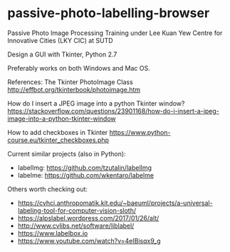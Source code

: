 # passive-photo-labelling-browser
Passive Photo Image Processing Training under Lee Kuan Yew Centre for Innovative Cities (LKY CIC) at SUTD

Design a GUI with Tkinter, Python 2.7 

Preferably works on both Windows and Mac OS.


References:
The Tkinter PhotoImage Class
http://effbot.org/tkinterbook/photoimage.htm

How do I insert a JPEG image into a python Tkinter window?
https://stackoverflow.com/questions/23901168/how-do-i-insert-a-jpeg-image-into-a-python-tkinter-window

How to add checkboxes in Tkinter
https://www.python-course.eu/tkinter_checkboxes.php

Current similar projects (also in Python):
- labelImg: https://github.com/tzutalin/labelImg
- labelme: https://github.com/wkentaro/labelme

Others worth checking out:
- https://cvhci.anthropomatik.kit.edu/~baeuml/projects/a-universal-labeling-tool-for-computer-vision-sloth/
- https://alpslabel.wordpress.com/2017/01/26/alt/
- http://www.cvlibs.net/software/liblabel/
- https://www.labelbox.io 
- https://www.youtube.com/watch?v=4eIBisqx9_g
